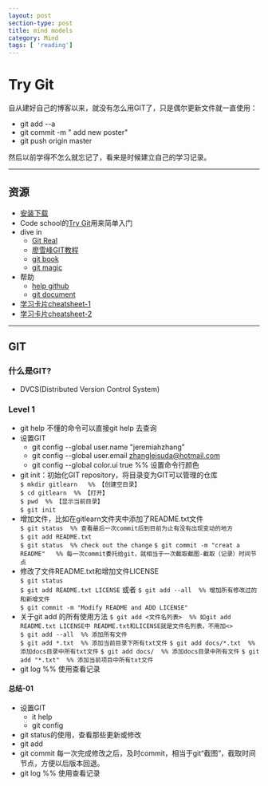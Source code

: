 ```yaml
---
layout: post
section-type: post
title: mind models
category: Mind
tags: [ 'reading']
---
```

# Try Git #

自从建好自己的博客以来，就没有怎么用GIT了，只是偶尔更新文件就一直使用：  

- git add --a  
- git commit -m " add new poster"  
- git push origin master  

然后以前学得不怎么就忘记了，看来是时候建立自己的学习记录。

----------

## 资源 ##

- [安装下载](http://git-scm.com/downloads)
- Code school的[Try Git](https://try.github.io/levels/1/challenges/1)用来简单入门
- dive in
	- [Git Real](http://gitreal.codeschool.com/levels/1)
	- [廖雪峰GIT教程](http://www.liaoxuefeng.com/wiki/0013739516305929606dd18361248578c67b8067c8c017b000)
	- [git book](http://git-scm.com/book/en/v2)
	- [git magic](http://www-cs-students.stanford.edu/~blynn/gitmagic/intl/zh_cn/index.html)
- 帮助
	- [help github](https://help.github.com/)
	- [git document](http://git-scm.com/docs)
- [学习卡片cheatsheet-1](https://training.github.com/kit/downloads/github-git-cheat-sheet.pdf)
- [学习卡片cheatsheet-2](http://ndpsoftware.com/git-cheatsheet.html)

----------

## GIT ##

### 什么是GIT? ###

- DVCS(Distributed Version Control System)

### Level 1 ###

- git help 不懂的命令可以直接git help 去查询
- 设置GIT
	- git config --global user.name "jeremiahzhang"
	- git config --global user.email zhangleisuda@hotmail.com
	- git config --global color.ui true  %% 设置命令行颜色
- git init：初始化GIT repository，将目录变为GIT可以管理的仓库  
    `$ mkdir gitlearn 	%% 【创建空目录】 `   
	`$ cd gitlearn	%% 【打开】`  
	`$ pwd	%% 【显示当前目录】`	  
	`$ git init ` 			
- 增加文件，比如在gitlearn文件夹中添加了README.txt文件  
    `$ git status  %% 查看最后一次commit后到目前为止有没有出现变动的地方`  
    `$ git add README.txt  `   
    `$ git status  %% check out the change`
    `$ git commit -m "creat a README"   %% 每一次commit委托给git，就相当于一次截取截图-截取（记录）时间节点`  
- 修改了文件README.txt和增加文件LICENSE  
    `$ git status`  
    `$ git add README.txt LICENSE`
    或者
    `$ git add --all  %% 增加所有修改过的和新增文件`  
    `$ git commit -m "Modify README and ADD LICENSE"`  
- 关于git add 的所有使用方法
    `$ git add <文件名列表>  %% 如git add README.txt LICENSE中 README.txt和LICENSE就是文件名列表，不用加<> `  
    `$ git add --all  %% 添加所有文件`   
    `$ git add *.txt  %% 添加当前目录下所有txt文件`
    `$ git add docs/*.txt  %% 添加docs目录中所有txt文件`
    `$ git add docs/  %% 添加docs目录中所有文件`
    `$ git add "*.txt"  %% 添加当前项目中所有txt文件`
- git log %% 使用查看记录

#### 总结-01 ####

- 设置GIT 
	- it help
	- git config
- git status的使用，查看那些更新或修改
- git add
- git commit 每一次完成修改之后，及时commit，相当于git“截图”，截取时间节点，方便以后版本回退。
- git log %% 使用查看记录
